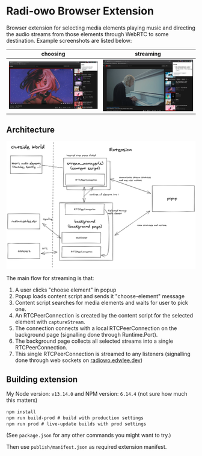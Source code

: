 # Radi-owo Browser Extension

Browser extension for selecting media elements playing music and directing the
audio streams from those elements through WebRTC to some destination.
Example screenshots are listed below:

choosing | streaming
--|--
![image of user choosing the element they want to stream, with a red element surrounding the video that can be streamed](readme-images/selecting.png) | ![when a user is streaming something, it shows up in the popup pane](readme-images/streaming.png)

## Architecture
![outline of architecture](readme-images/architecture.png)

The main flow for streaming is that:
1. A user clicks "choose element" in popup 
1. Popup loads content script and sends it "choose-element" message
1. Content script searches for media elements and waits for user to pick one.
1. An RTCPeerConnection is created by the content script for the selected element with `captureStream`.
1. The connection connects with a local RTCPeerConnection on the background page (signalling done through Runtime.Port).
1. The background page collects all selected streams into a single RTCPeerConnection.
1. This single RTCPeerConnection is streamed to any listeners (signalling done through web sockets on [radiowo.edwlee.dev](https://radiowo.edwlee.dev))

## Building extension
My Node version: `v13.14.0` and NPM version: `6.14.4` (not sure how much this matters)

```
npm install
npm run build-prod # build with production settings
npm run prod # live-update builds with prod settings
```
(See `package.json` for any other commands you might want to try.)

Then use `publish/manifest.json` as required extension manifest.